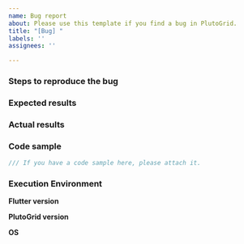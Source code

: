 ```yaml
---
name: Bug report
about: Please use this template if you find a bug in PlutoGrid.
title: "[Bug] "
labels: ''
assignees: ''

---
```


### Steps to reproduce the bug
<!--Sample
1. Enter the Enter key in PlutoGrid
2. Enter any character
-->

### Expected results
<!--Sample
When any character is entered after entering the Enter key, the cell value should be changed to the entered character.
-->

### Actual results
<!--Sample
The entered characters are not entered.
-->

### Code sample
```dart
/// If you have a code sample here, please attach it.
```

### Execution Environment
**Flutter version**
<!--Sample
Flutter version is 3.0.0
-->

**PlutoGrid version**
<!--Sample
PlutoGrid version is 4.0.0
-->

**OS**
<!--Sample
Windows 11
-->
